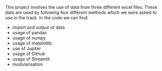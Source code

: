 This project involves the use of data from three different excel files. These data are used by following four different methods which we were asked to use in the track. 
In the code we can find:
- import and output of data
- usage of pandas
- usage of numpy
- usage of matplotlib
- use of Jupiter
- usage of Github
- usage of Streamlit
- modularisation
